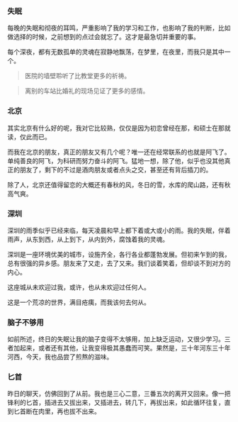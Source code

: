 ### 失眠

每晚的失眠和彻夜的耳鸣，严重影响了我的学习和工作，也影响了我的判断，比如做选择的时候，之前想到的点过会就忘了。这才是最急切并重要的事。

每个深夜，都有无数孤单的灵魂在寂静地飘荡，在梦里，在夜里，而我只是其中一个。

> 医院的墙壁聆听了比教堂更多的祈祷。

> 离别的车站比婚礼的现场见证了更多的感情。




### 北京

其实北京有什么好的呢，我对它比较熟，仅仅是因为初恋曾经在那，和硕士在那就读，仅此而已。

而我在北京的朋友，真正的朋友又有几个呢？唯一还在经常联系的也就是阿飞了。单纯善良的阿飞，为科研而努力奋斗的阿飞。猛地一想，除了他，似乎也没其他真正的朋友了，剩下的不过是酒肉朋友或者点头之交，甚至还有背后插刀的。

除了人，北京还值得留恋的大概还有春秋的风，冬日的雪，水库的爬山路，还有秋高气爽。


### 深圳

深圳的雨季似乎已经来临，每天凌晨和早上都下着或大或小的雨。我的失眠，伴着雨声，从东到西，从上到下，从内到外，腐蚀着我的灵魂。

深圳是一座环境优美的城市，设施齐全，各行各业都蓬勃发展。但初来乍到的我，总有很强的异乡感。朋友来了又走，去了又来。我们谈着笑着，但却谈不到对方的内心。

这座城从未欢迎过我，或许，也从未欢迎过任何人。

这是一个荒凉的世界，满目疮痍，而我该何去何从。


### 脑子不够用

如前所述，终日的失眠让我的脑子变得不太够用，加上缺乏运动，又很少学习。三者加起来，或者还有其他，让我变得极其愚蠢而可笑。果然是，三十年河东三十年河西，今天，我也品尝了煎熬的滋味。


### 匕首

昨日的聊天，仿佛回到了从前。我也是三心二意，三番五次的离开又回来。像一把锋利的匕首，插进去又拔出来，又插进去，转几下，再拔出来，如此循环往复，直到匕首断在肉里，再也拔不出来。


